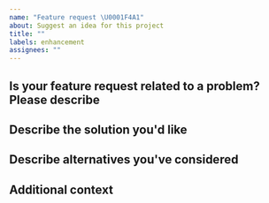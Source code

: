 ```yaml
---
name: "Feature request \U0001F4A1"
about: Suggest an idea for this project
title: ""
labels: enhancement
assignees: ""
---
```


## Is your feature request related to a problem? Please describe

<!-- A clear and concise description of what the problem is. Ex. I'm always frustrated when [...] -->

## Describe the solution you'd like

 <!-- A clear and concise description of what you want to happen. -->

## Describe alternatives you've considered

 <!--A clear and concise description of any alternative solutions or features you've considered. -->

## Additional context

 <!-- Add any other context or screenshots about the enhancement here. -->
